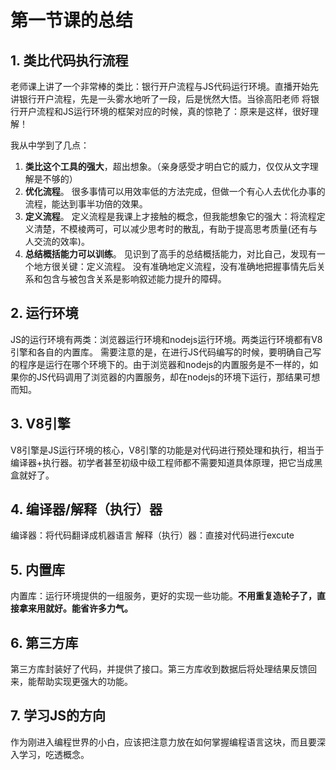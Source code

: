# 第一节课的总结


## 1. 类比代码执行流程
老师课上讲了一个非常棒的类比：银行开户流程与JS代码运行环境。直播开始先讲银行开户流程，先是一头雾水地听了一段，后是恍然大悟。当徐高阳老师
将银行开户流程和JS运行环境的框架对应的时候，真的惊艳了：原来是这样，很好理解！

我从中学到了几点：
1. **类比这个工具的强大**，超出想象。（亲身感受才明白它的威力，仅仅从文字理解是不够的）
2. **优化流程**。 很多事情可以用效率低的方法完成，但做一个有心人去优化办事的流程，能达到事半功倍的效果。
1. **定义流程**。 定义流程是我课上才接触的概念，但我能想象它的强大：将流程定义清楚，不模棱两可，可以减少思考时的散乱，有助于提高思考质量(还有与人交流的效率)。
2. **总结概括能力可以训练**。 见识到了高手的总结概括能力，对比自己，发现有一个地方很关键：定义流程。
没有准确地定义流程，没有准确地把握事情先后关系和包含与被包含关系是影响叙述能力提升的障碍。


## 2. 运行环境
JS的运行环境有两类：浏览器运行环境和nodejs运行环境。两类运行环境都有V8引擎和各自的内置库。
需要注意的是，在进行JS代码编写的时候，要明确自己写的程序是运行在哪个环境下的。由于浏览器和nodejs的内置服务是不一样的，如果你的JS代码调用了浏览器的内置服务，却在nodejs的环境下运行，那结果可想而知。

## 3. V8引擎
V8引擎是JS运行环境的核心，V8引擎的功能是对代码进行预处理和执行，相当于编译器+执行器。初学者甚至初级中级工程师都不需要知道具体原理，把它当成黑盒就好了。

## 4. 编译器/解释（执行）器 
编译器：将代码翻译成机器语言
解释（执行）器：直接对代码进行excute

## 5. 内置库
内置库：运行环境提供的一组服务，更好的实现一些功能。**不用重复造轮子了，直接拿来用就好。能省许多力气。**

## 6. 第三方库
第三方库封装好了代码，并提供了接口。第三方库收到数据后将处理结果反馈回来，能帮助实现更强大的功能。

## 7. 学习JS的方向
作为刚进入编程世界的小白，应该把注意力放在如何掌握编程语言这块，而且要深入学习，吃透概念。
